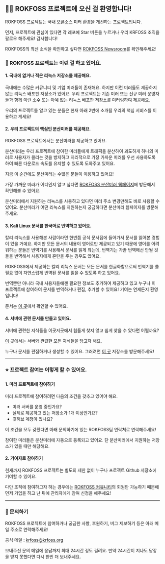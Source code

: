 ## 👋🏻 ROKFOSS 프로젝트에 오신 걸 환영합니다!

ROKFOSS 프로젝트는 국내 오픈소스 미러 환경을 개선하는 프로젝트입니다.

먼저, 프로젝트에 관심이 있다면 각 레포에 Star 버튼을 누르거나 우리 KRFOSS 조직을 팔로우 해주세요! 감사합니다!

ROKFOSS의 최신 소식을 확인하고 싶다면 [ROKFOSS Newsroom](https://news.krfoss.org)를 확인해주세요!


### 📌 ROKFOSS 프로젝트는 이런 걸 하고 있어요.

#### 1. 국내에 없거나 적은 리눅스 저장소를 제공해요.

국내에는 수많은 커뮤니티 및 기업 미러들이 존재해요. 하지만 이런 미러들도 제공하지 않는 리눅스 배포판 저장소가 있어요. 우리 프로젝트는 기존 미러 또는 신규 미러 운영자들과 함께 이런 소수 또는 아예 없는 리눅스 배포판 저장소를 미러링하여 제공해요.

우리의 프로젝트를 알고 있는 분들은 현재 아래 2번에 소개될 우리의 핵심 서비스를 이용하고 계세요! 

#### 2. 우리 프로젝트의 핵심인 분산미러를 제공해요.

ROKFOSS 프로젝트에서는 분산미러를 제공하고 있어요. 

분산미러는 우리 프로젝트에 참여한 미러들에게 트래픽을 분산하여 과도하게 하나의 미러로 사용자가 몰리는 것을 방지하고 지리적으로 가장 가까운 미러를 우선 사용하도록 하여 빠른 다운로드 속도를 유지할 수 있도록 도와주고 있어요. 

지금 이 순간에도 분산미러는 수많은 분들이 이용하고 있어요!

가장 가까운 미러가 어디인지 알고 싶다면 [ROKFOSS 분산미러 웹페이지](https://http.krfoss.org/)에 방문해서 확인해볼 수 있어요. 

분산미러에서 지원하는 리눅스를 사용하고 있다면 미러 주소 변경만해도 바로 사용할 수 있어요. 분산미러가 어떤 리눅스를 지원하는지 궁금하다면 분산미러 웹페이지를 방문해주세요. 

#### 3. Kali Linux 문서를 한국어로 번역하고 있어요.

칼리 리눅스를 사용해본 사람이라면 한번쯤 공식 문서집에 들어가서 문서를 읽어본 경험이 있을 거예요. 하지만 모든 문서의 내용이 영어로만 제공되고 있기 때문에 영어를 어려워하는 분들은 번역기를 사용해서 문서를 읽게 되는데, 번역기는 가끔 번역해선 안될 것들을 번역해서 사용자에게 혼란을 주는 경우도 있어요.

ROKFOSS에서 제공하는 칼리 리눅스 문서는 모든 문서를 한글화함으로써 번역기를 쓸 필요 없이 자연스럽게 번역된 문서를 읽을 수 있도록 하고 있어요. 

번역뿐만 아니라 국내 사용자들에겐 필요한 정보도 추가하여 제공하고 있고 누구나 이 프로젝트에 참여하여 문서를 번역하거나 편집, 추가할 수 있어요! 기여는 언제든지 환영입니다!

문서는 [이 곳](https://github.com/KRFOSS/kali-docs)에서 확인할 수 있어요.

#### 4. 서버에 관련 문서를 만들고 있어요.

서버에 관련한 지식들을 이곳저곳에서 힘들게 찾지 않고 쉽게 찾을 수 있다면 어떨까요? 

[이 곳](https://docs.krfoss.org/)에서는 서버와 관련한 모든 지식들을 담고자 해요. 

누구나 문서를 편집하거나 생성할 수 있어요. 그러려면 [이 곳](https://github.com/KRFOSS/krfoss-docs) 저장소를 방문해주세요!

---

### ⭐ 프로젝트 참여는 이렇게 할 수 있어요.

#### 1. 미러 프로젝트에 참여하기

미러 프로젝트에 참여하려면 다음의 조건을 갖추고 있어야 해요.
- 미러 서버를 운영 중인가요?
- 실제로 제공하고 있는 저장소가 1개 이상인가요?
- 깃허브 계정이 있나요?

이 조건을 모두 갖췄다면 아래 문의하기에 있는 ROKFOSS팀 연락처로 연락해주세요! 

참여한 미러들은 분산미러에 자동으로 등록되고 있어요. 단 분산미러에서 지원하는 저장소가 있을 때만 해당해요.

#### 2. 기여자로 참여하기

현재까지 ROKFOSS 프로젝트는 별도의 제한 없이 누구나 프로젝트 Github 저장소에 기여할 수 있어요. 

다만 조직에 참여하고자 하는 경우에는 [ROKFOSS 커뮤니티](https://chat.krfoss.org)의 회원만 가능하기 때문에 먼저 가입을 하고 난 뒤에 관리자에게 참여 신청을 해주세요!

---

### 📮 문의하기

ROKFOSS 프로젝트에 참여하거나 궁금한 사항, 후원하기, 버그 제보하기 등은 아래 메일 주소로 연락해주세요!

공식 메일 : krfoss@krfoss.org

보내주신 문의 메일에 응답까지 최대 24시간 정도 걸려요. 만약 24시간이 지나도 답장을 받지 못했다면 다시 한번 더 보내주세요. 
